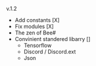 v.1.2

- Add constants [X]
- Fix modules [X]
- The zen of Bee#
- Convinient standered libarry []
    - Tensorflow
    - Discord / Discord.ext
    - Json
